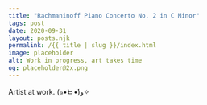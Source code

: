```yaml
---
title: "Rachmaninoff Piano Concerto No. 2 in C Minor"
tags: post
date: 2020-09-31
layout: posts.njk
permalink: /{{ title | slug }}/index.html
image: placeholder
alt: Work in progress, art takes time
og: placeholder@2x.png
---
```


Artist at work.
(๑•̀ㅂ•́)و✧

